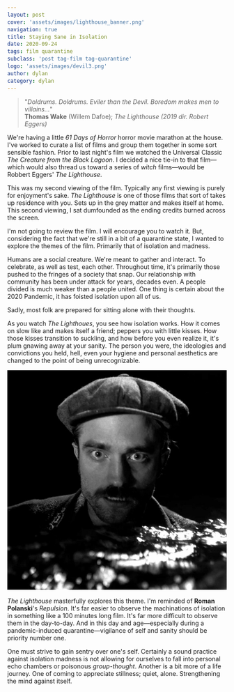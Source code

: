 ```yaml
---
layout: post
cover: 'assets/images/lighthouse_banner.png'
navigation: true
title: Staying Sane in Isolation
date: 2020-09-24
tags: film quarantine
subclass: 'post tag-film tag-quarantine' 
logo: 'assets/images/devil3.png'
author: dylan
category: dylan
---
```


> "_Doldrums. Doldrums. Eviler than the Devil. Boredom makes men to villains..._"  
> **Thomas Wake** (Willem Dafoe); _The Lighthouse (2019 dir. Robert Eggers)_

We're having a little _61 Days of Horror_ horror movie marathon at the house. I've worked to curate a list of films and group them together in some sort sensible fashion. Prior to last night's film we watched the Universal Classic _The Creature from the Black Lagoon_. I decided a nice tie-in to that film&mdash;which would also thread us toward a series of _witch_ films&mdash;would be Robbert Eggers' _The Lighthouse_.

This was my second viewing of the film. Typically any first viewing is purely for enjoyment's sake. _The Lighthouse_ is one of those films that sort of takes up residence with you. Sets up in the grey matter and makes itself at home. This second viewing, I sat dumfounded as the ending credits burned across the screen.

I'm not going to review the film. I will encourage you to watch it. But, considering the fact that we're still in a bit of a quarantine state, I wanted to explore the themes of the film. Primarily that of isolation and madness.

Humans are a social creature. We're meant to gather and interact. To celebrate, as well as test, each other. Throughout time, it's primarily those pushed to the fringes of a society that snap. Our relationship with community has been under attack for years, decades even. A people divided is much weaker than a people united. One thing is certain about the 2020 Pandemic, it has foisted isolation upon all of us.

Sadly, most folk are prepared for sitting alone with their thoughts.

As you watch _The Lighthoues_, you see how isolation works. How it comes on slow like and makes itself a friend; peppers you with little kisses. How those kisses transition to suckling, and how before you even realize it, it's plum gnawing away at your sanity. The person you were, the ideologies and convictions you held, hell, even your hygiene and personal aesthetics are changed to the point of being unrecognizable.

![Robert Pattinson in The Lighthouse](/assets/images/lighthouse_water.jpeg)

_The Lighthouse_ masterfully explores this theme. I'm reminded of **Roman Polanski**'s _Repulsion_. It's far easier to observe the machinations of isolation in something like a 100 minutes long film. It's far more difficult to observe them in the day-to-day. And in this day and age&mdash;especially during a pandemic-induced quarantine&mdash;vigilance of self and sanity should be priority number one. 

One must strive to gain sentry over one's self. Certainly a sound practice against isolation madness is not allowing for ourselves to fall into personal echo chambers or poisonous _group-thought_. Another is a bit more of a life journey. One of coming to appreciate stillness; quiet, alone. Strengthening the mind against itself. 